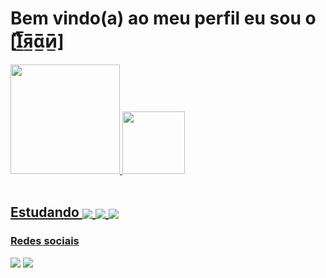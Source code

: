 ## <h1>Bem vindo(a) ao meu perfil eu sou o [̲̅I̲̅я̲̅α̲̅и̲̅]</h1>
<div>
  <a href="https://github.com/yIranBR">
  <img height="175em" src="https://github-readme-stats.vercel.app/api?username=yIranBR&show_icons=true&theme=tokyonight&include_all_commits=true&count_private=true"/>
  <img height="100em" src="https://github-readme-stats.vercel.app/api/top-langs/?username=yIranBR&layout=compact&langs_count=7&theme=tokyonight"/>
</div>

 <div style="display: inline_block"><br>
  <h2>Estudando <img align="center" src="https://img.shields.io/badge/HTML5-E34F26?style=for-the-badge&logo=html5&logoColor=white">
   <img align="center" src="https://img.shields.io/badge/CSS3-1572B6?style=for-the-badge&logo=css3&logoColor=white">
   <img align="center" src="https://img.shields.io/badge/JavaScript-323330?style=for-the-badge&logo=javascript&logoColor=F7DF1E"></h2>
</div> 

<div> 
  <h3>Redes sociais</h3>
 <a href="https://www.youtube.com/c/Iranzin" target="_blank"><img src="https://img.shields.io/badge/YouTube-FF0000?style=for-the-badge&logo=youtube&logoColor=white" target="_blank"></a>
 <a href="https://steamcommunity.com/id/yIranBR" target="_blank"><img src="https://img.shields.io/badge/Steam-000000?style=for-the-badge&logo=steam&logoColor=white" target="_blank"></a>
</div>
